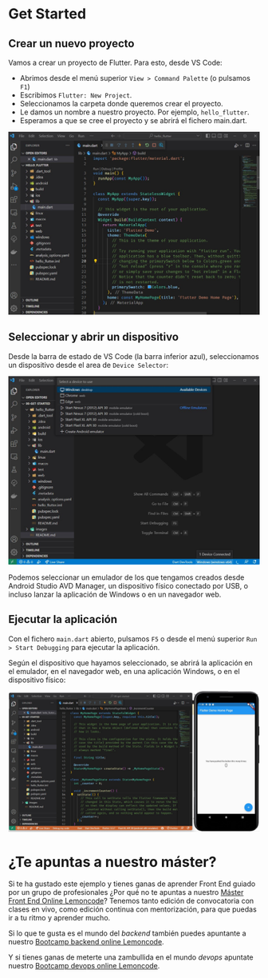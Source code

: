 # Get Started

## Crear un nuevo proyecto

Vamos a crear un proyecto de Flutter. Para esto, desde VS Code:

- Abrimos desde el menú superior `View > Command Palette` (o pulsamos `F1`)
- Escribimos `Flutter: New Project`.
- Seleccionamos la carpeta donde queremos crear el proyecto.
- Le damos un nombre a nuestro proyecto. Por ejemplo, `hello_flutter`.
- Esperamos a que se cree el proyecto y se abrirá el fichero main.dart.

![Created project](./images/00-created.jpg)

## Seleccionar y abrir un dispositivo

Desde la barra de estado de VS Code (la barra inferior azul), seleccionamos un dispositivo desde el area de `Device Selector`:

![Device selector](./images/01-device-selector.jpg)

Podemos seleccionar un emulador de los que tengamos creados desde Android Studio AVD Manager, un dispositivo físico conectado por USB, o incluso lanzar la aplicación de Windows o en un navegador web.

## Ejecutar la aplicación

Con el fichero `main.dart` abierto, pulsamos `F5` o desde el menú superior `Run > Start Debugging` para ejecutar la aplicación.

Según el dispositivo que hayamos seleccionado, se abrirá la aplicación en el emulador, en el navegador web, en una aplicación Windows, o en el dispositivo físico:

![Running app](./images/02-running-app.jpg)

# ¿Te apuntas a nuestro máster?

Si te ha gustado este ejemplo y tienes ganas de aprender Front End guiado por un grupo de profesionales ¿Por qué no te apuntas a nuestro [Máster Front End Online Lemoncode](https://lemoncode.net/master-frontend#inicio-banner)? Tenemos tanto edición de convocatoria con clases en vivo, como edición continua con mentorización, para que puedas ir a tu ritmo y aprender mucho.

Si lo que te gusta es el mundo del _backend_ también puedes apuntante a nuestro [Bootcamp backend online Lemoncode](https://lemoncode.net/bootcamp-backend#bootcamp-backend/inicio).

Y si tienes ganas de meterte una zambullida en el mundo _devops_ apuntate nuestro [Bootcamp devops online Lemoncode](https://lemoncode.net/bootcamp-devops#bootcamp-devops/inicio).
